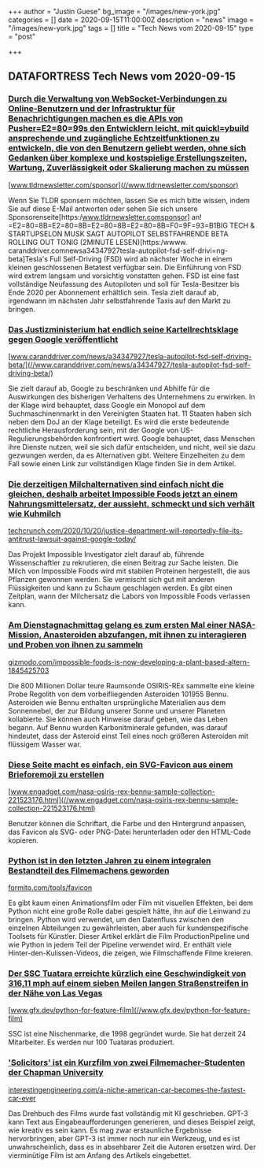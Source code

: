 +++
author = "Justin Guese"
bg_image = "/images/new-york.jpg"
categories = []
date = 2020-09-15T11:00:00Z
description = "news"
image = "/images/new-york.jpg"
tags = []
title = "Tech News vom 2020-09-15"
type = "post"

+++

        
## DATAFORTRESS Tech News vom 2020-09-15



### [Durch die Verwaltung von WebSocket-Verbindungen zu Online-Benutzern und der Infrastruktur für Benachrichtigungen machen es die APIs von Pusher=E2=80=99s den Entwicklern leicht, mit quickl=ybuild ansprechende und zugängliche Echtzeitfunktionen zu entwickeln, die von den Benutzern geliebt werden, ohne sich Gedanken über komplexe und kostspielige Erstellungszeiten, Wartung, Zuverlässigkeit oder Skalierung machen zu müssen](//www.tldrnewsletter.com/sponsor)


[www.tldrnewsletter.com/sponsor](//www.tldrnewsletter.com/sponsor)


Wenn Sie TLDR sponsern möchten, lassen Sie es mich bitte wissen, indem Sie auf diese E-Mail antworten oder sehen Sie sich unsere Sponsorenseite[https:/www.tldrnewsletter.comsponsor] an! =E2=80=8B=E2=80=8B=E2=80=8B=E2=80=8B=F0=9F=93=B1BIG TECH & STARTUPSELON MUSK SAGT AUTOPILOT SELBSTFAHRENDE BETA ROLLING OUT TONIG (2MINUTE LESEN)[https:/wwww. caranddriver.comnewsa34347927tesla-autopilot-fsd-self-drivi=ng-beta]Tesla's Full Self-Driving (FSD) wird ab nächster Woche in einem kleinen geschlossenen Betatest verfügbar sein. Die Einführung von FSD wird extrem langsam und vorsichtig vonstatten gehen. FSD ist eine fast vollständige Neufassung des Autopiloten und soll für Tesla-Besitzer bis Ende 2020 per Abonnement erhältlich sein. Tesla zielt darauf ab, irgendwann im nächsten Jahr selbstfahrende Taxis auf den Markt zu bringen.


### [Das Justizministerium hat endlich seine Kartellrechtsklage gegen Google veröffentlicht](//www.caranddriver.com/news/a34347927/tesla-autopilot-fsd-self-driving-beta/)


[www.caranddriver.com/news/a34347927/tesla-autopilot-fsd-self-driving-beta/](//www.caranddriver.com/news/a34347927/tesla-autopilot-fsd-self-driving-beta/)


Sie zielt darauf ab, Google zu beschränken und Abhilfe für die Auswirkungen des bisherigen Verhaltens des Unternehmens zu erwirken. In der Klage wird behauptet, dass Google ein Monopol auf dem Suchmaschinenmarkt in den Vereinigten Staaten hat. 11 Staaten haben sich neben dem DoJ an der Klage beteiligt. Es wird die erste bedeutende rechtliche Herausforderung sein, mit der Google von US-Regulierungsbehörden konfrontiert wird. Google behauptet, dass Menschen ihre Dienste nutzen, weil sie sich dafür entscheiden, und nicht, weil sie dazu gezwungen werden, da es Alternativen gibt. Weitere Einzelheiten zu dem Fall sowie einen Link zur vollständigen Klage finden Sie in dem Artikel.


### [Die derzeitigen Milchalternativen sind einfach nicht die gleichen, deshalb arbeitet Impossible Foods jetzt an einem Nahrungsmittelersatz, der aussieht, schmeckt und sich verhält wie Kuhmilch](//techcrunch.com/2020/10/20/justice-department-will-reportedly-file-its-antitrust-lawsuit-against-google-today/)


[techcrunch.com/2020/10/20/justice-department-will-reportedly-file-its-antitrust-lawsuit-against-google-today/](//techcrunch.com/2020/10/20/justice-department-will-reportedly-file-its-antitrust-lawsuit-against-google-today/)


Das Projekt Impossible Investigator zielt darauf ab, führende Wissenschaftler zu rekrutieren, die einen Beitrag zur Sache leisten. Die Milch von Impossible Foods wird mit stabilen Proteinen hergestellt, die aus Pflanzen gewonnen werden. Sie vermischt sich gut mit anderen Flüssigkeiten und kann zu Schaum geschlagen werden. Es gibt einen Zeitplan, wann der Milchersatz die Labors von Impossible Foods verlassen kann.


### [Am Dienstagnachmittag gelang es zum ersten Mal einer NASA-Mission, Anasteroiden abzufangen, mit ihnen zu interagieren und Proben von ihnen zu sammeln](//gizmodo.com/impossible-foods-is-now-developing-a-plant-based-altern-1845425703)


[gizmodo.com/impossible-foods-is-now-developing-a-plant-based-altern-1845425703](//gizmodo.com/impossible-foods-is-now-developing-a-plant-based-altern-1845425703)


Die 800 Millionen Dollar teure Raumsonde OSIRIS-REx sammelte eine kleine Probe Regolith von dem vorbeifliegenden Asteroiden 101955 Bennu. Asteroiden wie Bennu enthalten ursprüngliche Materialien aus dem Sonnennebel, der zur Bildung unserer Sonne und unserer Planeten kollabierte. Sie können auch Hinweise darauf geben, wie das Leben begann. Auf Bennu wurden Karbonitminerale gefunden, was darauf hindeutet, dass der Asteroid einst Teil eines noch größeren Asteroiden mit flüssigem Wasser war.


### [Diese Seite macht es einfach, ein SVG-Favicon aus einem Brieforemoji zu erstellen](//www.engadget.com/nasa-osiris-rex-bennu-sample-collection-221523176.html)


[www.engadget.com/nasa-osiris-rex-bennu-sample-collection-221523176.html](//www.engadget.com/nasa-osiris-rex-bennu-sample-collection-221523176.html)


Benutzer können die Schriftart, die Farbe und den Hintergrund anpassen, das Favicon als SVG- oder PNG-Datei herunterladen oder den HTML-Code kopieren.


### [Python ist in den letzten Jahren zu einem integralen Bestandteil des Filmemachens geworden](//formito.com/tools/favicon)


[formito.com/tools/favicon](//formito.com/tools/favicon)


Es gibt kaum einen Animationsfilm oder Film mit visuellen Effekten, bei dem Python nicht eine große Rolle dabei gespielt hätte, ihn auf die Leinwand zu bringen. Python wird verwendet, um den Datenfluss zwischen den einzelnen Abteilungen zu gewährleisten, aber auch für kundenspezifische Toolsets für Künstler. Dieser Artikel erklärt die Film ProductionPipeline und wie Python in jedem Teil der Pipeline verwendet wird. Er enthält viele Hinter-den-Kulissen-Videos, die zeigen, wie Filmschaffende Filme kreieren.


### [Der SSC Tuatara erreichte kürzlich eine Geschwindigkeit von 316,11 mph auf einem sieben Meilen langen Straßenstreifen in der Nähe von Las Vegas](//www.gfx.dev/python-for-feature-film)


[www.gfx.dev/python-for-feature-film](//www.gfx.dev/python-for-feature-film)


SSC ist eine Nischenmarke, die 1998 gegründet wurde. Sie hat derzeit 24 Mitarbeiter. Es werden nur 100 Tuataras produziert.


### ['Solicitors' ist ein Kurzfilm von zwei Filmemacher-Studenten der Chapman University](//interestingengineering.com/a-niche-american-car-becomes-the-fastest-car-ever)


[interestingengineering.com/a-niche-american-car-becomes-the-fastest-car-ever](//interestingengineering.com/a-niche-american-car-becomes-the-fastest-car-ever)


Das Drehbuch des Films wurde fast vollständig mit KI geschrieben. GPT-3 kann Text aus Eingabeaufforderungen generieren, und dieses Beispiel zeigt, wie kreativ es sein kann. Es mag zwar erstaunliche Ergebnisse hervorbringen, aber GPT-3 ist immer noch nur ein Werkzeug, und es ist unwahrscheinlich, dass es in absehbarer Zeit die Autoren ersetzen wird. Der vierminütige Film ist am Anfang des Artikels eingebettet.